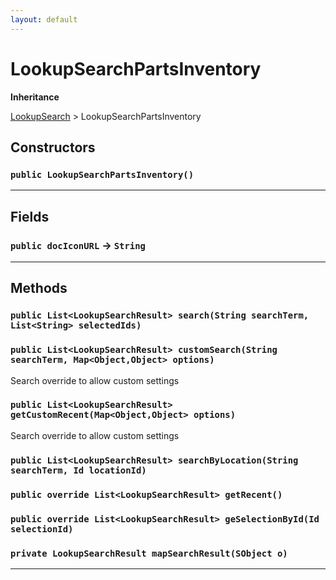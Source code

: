 ```yaml
---
layout: default
---
```

# LookupSearchPartsInventory

**Inheritance**

[LookupSearch](./LookupSearch.md)
 &gt; 
LookupSearchPartsInventory

## Constructors
### `public LookupSearchPartsInventory()`
---
## Fields

### `public docIconURL` → `String`


---
## Methods
### `public List<LookupSearchResult> search(String searchTerm, List<String> selectedIds)`
### `public List<LookupSearchResult> customSearch(String searchTerm, Map<Object,Object> options)`

Search override to allow custom settings

### `public List<LookupSearchResult> getCustomRecent(Map<Object,Object> options)`

Search override to allow custom settings

### `public List<LookupSearchResult> searchByLocation(String searchTerm, Id locationId)`
### `public override List<LookupSearchResult> getRecent()`
### `public override List<LookupSearchResult> geSelectionById(Id selectionId)`
### `private LookupSearchResult mapSearchResult(SObject o)`
---
